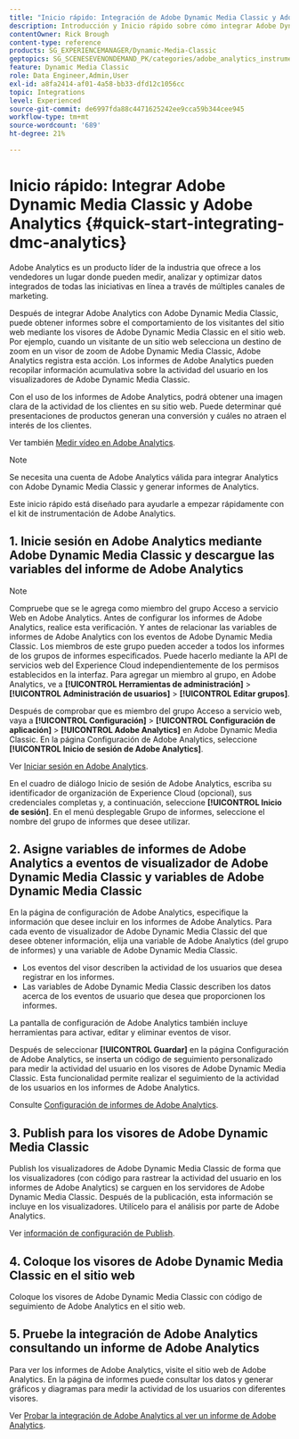 ```yaml
---
title: "Inicio rápido: Integración de Adobe Dynamic Media Classic y Adobe Analytics"
description: Introducción y Inicio rápido sobre cómo integrar Adobe Dynamic Media Classic y Adobe Analytics.
contentOwner: Rick Brough
content-type: reference
products: SG_EXPERIENCEMANAGER/Dynamic-Media-Classic
geptopics: SG_SCENESEVENONDEMAND_PK/categories/adobe_analytics_instrumentation_kit
feature: Dynamic Media Classic
role: Data Engineer,Admin,User
exl-id: a8fa2414-af01-4a58-bb33-dfd12c1056cc
topic: Integrations
level: Experienced
source-git-commit: de6997fda88c4471625242ee9cca59b344cee945
workflow-type: tm+mt
source-wordcount: '689'
ht-degree: 21%

---
```


# Inicio rápido: Integrar Adobe Dynamic Media Classic y Adobe Analytics {#quick-start-integrating-dmc-analytics}

Adobe Analytics es un producto líder de la industria que ofrece a los vendedores un lugar donde pueden medir, analizar y optimizar datos integrados de todas las iniciativas en línea a través de múltiples canales de marketing.

Después de integrar Adobe Analytics con Adobe Dynamic Media Classic, puede obtener informes sobre el comportamiento de los visitantes del sitio web mediante los visores de Adobe Dynamic Media Classic en el sitio web. Por ejemplo, cuando un visitante de un sitio web selecciona un destino de zoom en un visor de zoom de Adobe Dynamic Media Classic, Adobe Analytics registra esta acción. Los informes de Adobe Analytics pueden recopilar información acumulativa sobre la actividad del usuario en los visualizadores de Adobe Dynamic Media Classic.

Con el uso de los informes de Adobe Analytics, podrá obtener una imagen clara de la actividad de los clientes en su sitio web. Puede determinar qué presentaciones de productos generan una conversión y cuáles no atraen el interés de los clientes.

Ver también [Medir vídeo en Adobe Analytics](https://experienceleague.adobe.com/en/docs/media-analytics/using/media-overview).

>[!NOTE]
>
>Se necesita una cuenta de Adobe Analytics válida para integrar Analytics con Adobe Dynamic Media Classic y generar informes de Analytics.

Este inicio rápido está diseñado para ayudarle a empezar rápidamente con el kit de instrumentación de Adobe Analytics.

## 1. Inicie sesión en Adobe Analytics mediante Adobe Dynamic Media Classic y descargue las variables del informe de Adobe Analytics

>[!NOTE]
>
>Compruebe que se le agrega como miembro del grupo Acceso a servicio Web en Adobe Analytics. Antes de configurar los informes de Adobe Analytics, realice esta verificación. Y antes de relacionar las variables de informes de Adobe Analytics con los eventos de Adobe Dynamic Media Classic. Los miembros de este grupo pueden acceder a todos los informes de los grupos de informes especificados. Puede hacerlo mediante la API de servicios web del Experience Cloud independientemente de los permisos establecidos en la interfaz. Para agregar un miembro al grupo, en Adobe Analytics, ve a **[!UICONTROL Herramientas de administración]** > **[!UICONTROL Administración de usuarios]** > **[!UICONTROL Editar grupos]**.

Después de comprobar que es miembro del grupo Acceso a servicio web, vaya a **[!UICONTROL Configuración]** > **[!UICONTROL Configuración de aplicación]** > **[!UICONTROL Adobe Analytics]** en Adobe Dynamic Media Classic. En la página Configuración de Adobe Analytics, seleccione **[!UICONTROL Inicio de sesión de Adobe Analytics]**.

Ver [Iniciar sesión en Adobe Analytics](log-analytics.md#log_in_to_adobe_analytics).

En el cuadro de diálogo Inicio de sesión de Adobe Analytics, escriba su identificador de organización de Experience Cloud (opcional), sus credenciales completas y, a continuación, seleccione **[!UICONTROL Inicio de sesión]**. En el menú desplegable Grupo de informes, seleccione el nombre del grupo de informes que desee utilizar.

## 2. Asigne variables de informes de Adobe Analytics a eventos de visualizador de Adobe Dynamic Media Classic y variables de Adobe Dynamic Media Classic

En la página de configuración de Adobe Analytics, especifique la información que desee incluir en los informes de Adobe Analytics. Para cada evento de visualizador de Adobe Dynamic Media Classic del que desee obtener información, elija una variable de Adobe Analytics (del grupo de informes) y una variable de Adobe Dynamic Media Classic.

* Los eventos del visor describen la actividad de los usuarios que desea registrar en los informes.
* Las variables de Adobe Dynamic Media Classic describen los datos acerca de los eventos de usuario que desea que proporcionen los informes.

La pantalla de configuración de Adobe Analytics también incluye herramientas para activar, editar y eliminar eventos de visor.

Después de seleccionar **[!UICONTROL Guardar]** en la página Configuración de Adobe Analytics, se inserta un código de seguimiento personalizado para medir la actividad del usuario en los visores de Adobe Dynamic Media Classic. Esta funcionalidad permite realizar el seguimiento de la actividad de los usuarios en los informes de Adobe Analytics.

Consulte [Configuración de informes de Adobe Analytics](configuring-analytics-reports.md#configuring_adobe_analytics_reports).

## 3. Publish para los visores de Adobe Dynamic Media Classic

Publish los visualizadores de Adobe Dynamic Media Classic de forma que los visualizadores (con código para rastrear la actividad del usuario en los informes de Adobe Analytics) se carguen en los servidores de Adobe Dynamic Media Classic. Después de la publicación, esta información se incluye en los visualizadores. Utilícelo para el análisis por parte de Adobe Analytics.

Ver [información de configuración de Publish](publishing-analytics-configuration-information.md#publishing_adobe_analytics_configuration_information).

## 4. Coloque los visores de Adobe Dynamic Media Classic en el sitio web

Coloque los visores de Adobe Dynamic Media Classic con código de seguimiento de Adobe Analytics en el sitio web.

## 5. Pruebe la integración de Adobe Analytics consultando un informe de Adobe Analytics

Para ver los informes de Adobe Analytics, visite el sitio web de Adobe Analytics. En la página de informes puede consultar los datos y generar gráficos y diagramas para medir la actividad de los usuarios con diferentes visores. 

Ver [Probar la integración de Adobe Analytics al ver un informe de Adobe Analytics](testing-integration-viewing-analytics-report.md#testing_the_integration_by_viewing_an_adobe_analytics_report).

